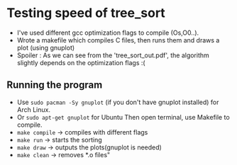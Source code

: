 # Testing speed of tree_sort
- I've used different gcc optimization flags to compile (Os,O0..).
- Wrote a makefile which compiles C files, then runs them and draws a plot (using gnuplot)
- Spoiler : As we can see from the 'tree_sort_out.pdf', the algorithm slightly depends on the optimization flags :(

## Running the program
 - Use `sudo pacman -Sy gnuplot` (if you don't have gnuplot installed) for Arch Linux.
 - Or `sudo apt-get gnuplot` for Ubuntu
 Then open terminal, use Makefile to compile.
 - `make compile` -> compiles with different flags
 - `make run` -> starts the sorting
 - `make draw` -> outputs the plots(gnuplot is needed)
 - `make clean` -> removes *.o files"

